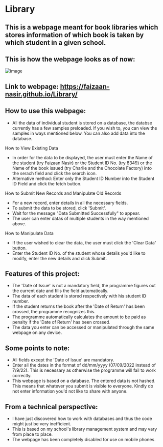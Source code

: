 # Library
## This is a webpage meant for book libraries which stores information of which book is taken by which student in a given school.
## This is how the webpage looks as of now:
![image](https://user-images.githubusercontent.com/82143161/189944254-359da9d2-c1da-41c0-8dad-9b70a9d1599d.png)
## Link to webpage: https://faizaan-nasir.github.io/Library/
## How to use this webpage:
- All the data of individual student is stored on a database, the databse currently has a few samples preloaded. If you wish to, you can view the samples in ways mentioned below. You can also add data into the database.

How to View Existing Data
- In order for the data to be displayed, the user must enter the Name of the student (try Faizaan Nasir) or the Student ID No. (try 8349) or the Name of the book issued (try Charlie and the Chocolate Factory) into the serach field and click the search icon.
- Alternative method: Enter only the Student ID Number into the Student ID Field and click the fetch button.

How to Submit New Records and Manipulate Old Records
- For a new record, enter details in all the necessary fields.
- To submit the data to be stored, click 'Submit'.
- Wait for the message "Data Submitted Successfully" to appear.
- The user can enter datas of multiple students in the way mentioned above.

How to Manipulate Data
- If the user wished to clear the data, the user must click the 'Clear Data' button.
- Enter the Student ID No. of the student whose details you'd like to modify, enter the new details and click Submit.

## Features of this project:
- The 'Date of Issue' is not a mandatory field, the programme figures out the current date and fills the field automatically.
- The data of each student is stored respectively with his student ID number. 
- If the student returns the book after the 'Date of Return' has been crossed, the programme recognizes this.
- The programme automatically calculates the amount to be paid as penalty if the 'Date of Return' has been crossed. 
- The data you enter can be accessed or manipulated through the same webpage on any device.

## Some points to note: 
- All fields except the 'Date of Issue' are mandatory.
- Enter all the dates in the format of dd/mm/yyyy (07/09/2022 instead of 7/9/22). This is necessary as otherwise the programme will fail to work correctly.
- This webpage is based on a database. The entered data is not hashed. This means that whatever you submit is visible to everyone. Kindly do not enter information you'd not like to share with anyone.

## From a technical perspective:
- I have just discovered how to work with databases and thus the code might just be very inefficient. 
- This is based on my school's library management system and may vary from place to place. 
- The webpage has been completely disabled for use on mobile phones.
